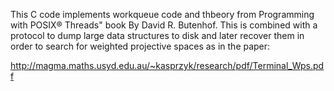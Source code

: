 This C code implements workqueue code and thbeory from Programming with POSIX®
Threads" book By David R. Butenhof. This is combined with a protocol to dump
large data structures to disk and later recover them in order to search for weighted
projective spaces as in the paper:

http://magma.maths.usyd.edu.au/~kasprzyk/research/pdf/Terminal_Wps.pdf
